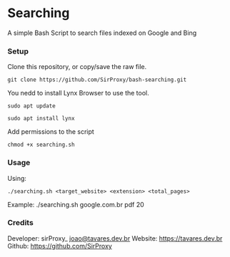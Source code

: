 # Searching
A simple Bash Script to search files indexed on Google and Bing

### Setup
Clone this repository, or copy/save the raw file.
```
git clone https://github.com/SirProxy/bash-searching.git
```

You nedd to install Lynx Browser to use the tool.
```
sudo apt update
```
```
sudo apt install lynx
```

Add permissions to the script
```
chmod +x searching.sh
```

### Usage
Using: 
```
./searching.sh <target_website> <extension> <total_pages>
```
Example: 
./searching.sh google.com.br pdf 20

### Credits
Developer: sirProxy_ <joao@tavares.dev.br>
Website: https://tavares.dev.br
Github: https://github.com/SirProxy
